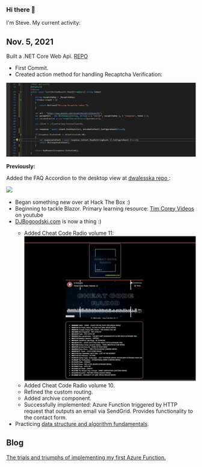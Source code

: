 ### Hi there 👋

<p>I'm Steve. My current activity:</p> 

## Nov. 5, 2021

<p>Built a .NET Core Web Api. <a href="https://github.com/sbogucki12/dwalesskaAPI">REPO</a></p>

<ul>
<li>First Commit.</li>
<li>Created action method for handling Recaptcha Verification:
</ul>

<img src="https://github.com/sbogucki12/dwalesskaAPI/blob/main/readmeFiles/recaptcha0.jpg" />






<p><b>Previously:</b></p> 

<p>Added the FAQ Accordion to the desktop view at <a href="https://github.com/sbogucki12/dwalesska"> dwalesska repo </a>:</p>

<img src="https://raw.githubusercontent.com/sbogucki12/dwalesska/main/readmeFiles/aboutMe1GIF.gif" />

<ul>
  <li>Began something new over at Hack The Box :) </li>
  <li>Beginning to tackle Blazor. Primary learning resource: <a href="https://www.youtube.com/channel/UC-ptWR16ITQyYOglXyQmpzw">Tim Corey Videos</a> on youtube</li>
  <li><a href="https://djbogoodski.azurewebsites.net">DJBogoodski.com</a> is now a thing :)</li>
  <ul>
    <li>Added Cheat Code Radio volume 11:
    <img src="https://raw.githubusercontent.com/sbogucki12/djbogoodski/main/readmeFiles/cheatCodeVol11.jpg" /></li>
    <li>Added Cheat Code Radio volume 10.</li>
    <li>Refined the custom routing.</li>
    <li>Added archive component.</li>
    <li>Successfully implemented: Azure Function triggered by HTTP request that outputs an email via SendGrid. Provides functionality to the contact form.</li>
  </ul>
<li> Practicing <a href="https://github.com/sbogucki12/AlgosAndDataStructures">data structure and algorithm fundamentals</a>.</li> 
</ul>  

## Blog

<a href="https://bogoodski.medium.com/setting-up-an-azure-function-sendgrid-http-trigger-cfd9c5791201" target="_blank">The trials and triumphs of implementing my first Azure Function.</a>

